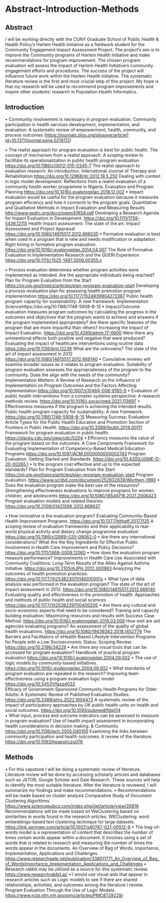 # Abstract-Introduction-Methods
## Abstract
I will be working directly with the CUNY Graduate School of Public Health & Health Policy’s Harlem Health Initiative as a fieldwork student for the Community Engagement Impact Assessment Project. The project’s aim is to improve the Community programs of Harlem Health Initiative and make recommendations for program improvement. The chosen program evaluation will assess the impact of Harlem Health Initiative’s community engagement efforts and procedures. The success of the project will influence future work within the Harlem Health Initiative. The systematic literature review is the first and most crucial step of this project. My hope is that my research will be used to recommend program improvements and inspire other students’ research in Population Health Informatics. 

## Introduction
•	Community involvement is necessary in program evaluation. Community participation in health services development, implementation, and evaluation: A systematic review of empowerment, health, community, and process outcomes (https://journals.plos.org/plosone/article?id=10.1371/journal.pone.0216112)

•	The realist approach for program evaluation is best for public health. The concept of mechanism from a realist approach: A scoping review to facilitate its operationalization in public health program evaluation https://doi.org/10.1186/s13012-015-0345-7   The realist approach to evaluation research: An introduction. International Journal of Therapy and Rehabilitation  https://doi.org/10.12968/ijtr.2012.19.5.250  Dealing with context in logic model development: Reflections from a realist evaluation of a community health worker programme in Nigeria. Evaluation and Program Planning  https://doi.org/10.1016/j.evalprogplan.2018.12.002
•	Impact evaluation would be useful for the program evaluation because it measures program efficiency and how it connects to the program goals. Quantitative and Qualitative Methods in Impact Evaluation and Measuring Results  http://www.gsdrc.org/docs/open/EIRS4.pdf   Developing a Research Agenda for Impact Evaluation in Development. https://doi.org/10.1111/1759-5436.12115  Health impact assessment: The state of the art. Impact Assessment and Project Appraisal https://doi.org/10.1080/14615517.2012.666035
•	Formative evaluation is best when used in a program that is new and needs modification or adaptation. Right timing in formative program evaluation. https://doi.org/10.1016/j.evalprogplan.2014.04.007  The Role of Formative Evaluation in Implementation Research and the QUERI Experience https://doi.org/10.1111/j.1525-1497.2006.00355.x

•	Process evaluation determines whether program activities were implemented as intended. Are the appropriate individuals being reached? Plan for Program Evaluation from the Start  https://nij.ojp.gov/topics/articles/plan-program-evaluation-start   Developing a process-evaluation plan for assessing health promotion program implementation https://doi.org/10.1177/1524839904273387   Public health program capacity for sustainability: A new framework. Implementation Sciencehttps://doi.org/10.1186/1748-5908-8-15
•	Impact/Outcome evaluation measures program outcomes by calculating the progress in the outcomes and objectives that the program wants to achieve and answers if the program implemented appropriately? Are there specific features of the program that are more impactful than others? Increasing the Impact of Impact Evaluation. https://doi.org/10.4269/ajtmh.17-0600    Were there any unintentional effects both positive and negative that were produced? Evaluating the impact of healthcare interventions using routine data https://doi.org/10.1136/bmj.l2239   What are the unknowns? The state of the art of impact assessment in 2012 https://doi.org/10.1080/14615517.2012.669140
•	Cumulative reviews will examine broader issues as it relates to program evaluation. Suitability of program evaluation assesses the appropriateness of the program to the community. Does the align with the needs of the community? Implementation Matters: A Review of Research on the Influence of Implementation on Program Outcomes and the Factors Affecting Implementation https://doi.org/10.1007/s10464-008-9165-0
•	Evaluation of public health interventions from a complex systems perspective: A research methods review. https://doi.org/10.1016/j.socscimed.2021.113697
•	Effectiveness measures if the program is achieving the intended results. Public health program capacity for sustainability: A new framework. https://doi.org/10.1186/1748-5908-8-15   Measuring Success: Evaluation Article Types for the Public Health Education and Promotion Section of Frontiers in Public Health. https://doi.org/10.3389/fpubh.2014.00111  Framework for program evaluation in public health. https://stacks.cdc.gov/view/cdc/5204 
•	Efficiency measures the value of the program based on the outcomes. A Core Components Framework for Evaluating Implementation of Competency-Based Medical Education Programs https://doi.org/10.1097/ACM.0000000000002743
 Program Evaluation: Getting Started and Standards. https://doi.org/10.4300/JGME-D-20-00265.1
•	Is the program cost effective and up to the expected standards? Plan for Program Evaluation from the Start https://nij.ojp.gov/topics/articles/plan-program-evaluation-start   Program evaluation. https://www.scribd.com/document/252932839/Worthen-1990
•	Does the evaluation program make the best use of the resources? Strengthening effectiveness evaluations to improve programs for women, children, and adolescents https://doi.org/10.1080/16549716.2021.2006423  Program evaluation models and related theories https://doi.org/10.3109/0142159X.2012.668637

•	How innovative is the evaluation program? Evaluating Community-Based Health Improvement Programs. https://doi.org/10.1377/hlthaff.2017.1125    A scoping review of evaluation frameworks and their applicability to real-world physical activity and dietary change programme evaluation  https://doi.org/10.1186/s12889-020-09062-0
•	Are there any international considerations? What Are the Key Ingredients for Effective Public Involvement in Health Care Improvement and Policy Decisions? https://doi.org/10.1111/1468-0009.12060
•	How does the evaluation program measure performance? Improvements in Health Care Use Associated with Community Coalitions: Long-Term Results of the Allies Against Asthma Initiative. https://doi.org/10.2105/AJPH.2012.300983 Analyzing the outcomes of health promotion practices. https://doi.org/10.1177/10253823070140010501x
•	What type of data analysis was performed in the evaluation program? The state of the art of impact assessment in 2012. https://doi.org/10.1080/14615517.2012.669140   Evaluating quality and effectiveness in the promotion of health: Approaches and methods of public health and social sciences https://doi.org/10.1177/102538239700400205
•	Are there any cultural and socio-economic aspects that need to be considered? Training and capacity building evaluation: Maximizing resources and results with Success Case Method. https://doi.org/10.1016/j.evalprogplan.2015.03.008  How well are aid agencies evaluating programs? An assessment of the quality of global health evaluations. https://doi.org/10.1080/19439342.2018.1452779   The Barriers and Facilitators of eHealth-Based Lifestyle Intervention Programs for People with a Low Socioeconomic Status: Scoping Review. https://doi.org/10.2196/34229
•	Are there any visual tools that can be accessed for program evaluation? Handbook of practical program evaluation  https://doi.org/10.1016/j.evalprogplan.2004.09.002 
•	The use of logic models by community-based initiatives. https://doi.org/10.1016/j.evalprogplan.2004.09.002
•	What standards of program evaluation are repeated in the research? Improving team effectiveness using a program evaluation logic model https://doi.org/10.54531/fqzq4032    
 Efficacy of Government-Sponsored Community Health Programs for Older Adults: A Systematic Review of Published Evaluation Studies. https://doi.org/10.3389/phrs.2022.1604473    A systematic review of the impact of participatory approaches by UK public health units on health and social outcomes. https://doi.org/10.1093/pubmed/fdq014   
•	What input, process and outcome indicators can be assessed to measure in program evaluation? Use of health impact assessment in incorporating health considerations in decision making. & Community https://doi.org/10.1136/jech.2005.040105   Examining the links between community participation and health outcomes: A review of the literature. https://doi.org/10.1093/heapol/czu076  

## Methods
•	For this capstone I will be doing a systematic review of literature. Literature review will be done by accessing scholarly articles and databases such as JSTOR, Google Scholar and Gale Research. These sources will help to identify the most suitable literature. After the literature is reviewed, I will summarize my findings and make recommendations. 
•	Recommendations will be made based on cluster analysis Comparative Study of Document Clustering Algorithms https://www.sciencepubco.com/index.php/ijet/article/view/20816
Recommendations will be made based on WeClustering based on similarities in words found in the research articles. WEClustering: word embeddings-based text clustering technique for large datasets. https://link.springer.com/article/10.1007/s40747-021-00512-9
•	The bag-of-words model is a representation of content that describes the number of times certain words appear within a document. It involves using a set of words that is related to research and measuring the number of times the words appear in the documents. An Overview of Bag of Words, Importance, Implementation, Applications and Challenges. https://www.researchgate.net/publication/338511771_An_Overview_of_Bag_of_WordsImportance_Implementation_Applications_and_Challenges 
•	Research rabbit may be utilized as a source for this systematic review. https://www.researchrabbit.ai/
•	 I would use visual aids that appear in research articles such as Logic models to see if there are shared relationships, activities, and outcomes among the literature I review. Program Evaluation Through the Use of Logic Models. https://www.ncbi.nlm.nih.gov/pmc/articles/PMC8729229/

